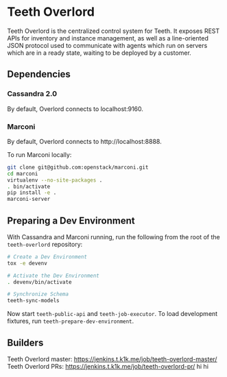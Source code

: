 # Teeth Overlord

Teeth Overlord is the centralized control system for Teeth. It exposes REST
APIs for inventory and instance management, as well as a line-oriented JSON
protocol used to communicate with agents which run on servers which are in a
ready state, waiting to be deployed by a customer.

## Dependencies

### Cassandra 2.0

By default, Overlord connects to localhost:9160.

### Marconi

By default, Overlord connects to http://localhost:8888.

To run Marconi locally:

```bash
git clone git@github.com:openstack/marconi.git
cd marconi
virtualenv --no-site-packages .
. bin/activate
pip install -e .
marconi-server
```

## Preparing a Dev Environment

With Cassandra and Marconi running, run the following from the root of the
`teeth-overlord` repository:

```bash
# Create a Dev Environment
tox -e devenv

# Activate the Dev Environment
. devenv/bin/activate

# Synchronize Schema
teeth-sync-models
```

Now start `teeth-public-api` and `teeth-job-executor`. To load development
fixtures, run `teeth-prepare-dev-environment`.

## Builders

Teeth Overlord master: https://jenkins.t.k1k.me/job/teeth-overlord-master/
Teeth Overlord PRs: https://jenkins.t.k1k.me/job/teeth-overlord-pr/
hi
hi
